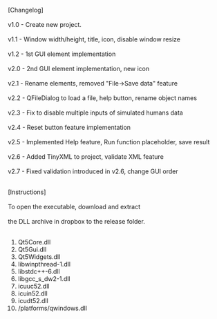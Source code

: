 [Changelog]<br />  
v1.0 - Create new project.<br />  
v1.1 - Window width/height, title, icon, disable window resize<br />   
v1.2 - 1st GUI element implementation<br />  
v2.0 - 2nd GUI element implementation, new icon<br />  
v2.1 - Rename elements, removed "File->Save data" feature<br />  
v2.2 - QFileDialog to load a file, help button, rename object names<br />  
v2.3 - Fix to disable multiple inputs of simulated humans data<br />  
v2.4 - Reset button feature implementation<br />  
v2.5 - Implemented Help feature, Run function placeholder, save result<br />  
v2.6 - Added TinyXML to project, validate XML feature<br />  
v2.7 - Fixed validation introduced in v2.6, change GUI order<br /><br />  

[Instructions]<br />  
To open the executable, download and extract<br />  
the DLL archive in dropbox to the release folder.<br /><br />  

1. Qt5Core.dll<br />  
2. Qt5Gui.dll<br />  
3. Qt5Widgets.dll<br />  
4. libwinpthread-1.dll<br />  
5. libstdc++-6.dll<br />  
6. libgcc_s_dw2-1.dll<br />  
7. icuuc52.dll<br />  
8. icuin52.dll<br />  
9. icudt52.dll<br />  
10. /platforms/qwindows.dll<br />  
